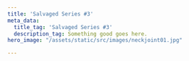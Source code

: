 ```yaml
---
title: 'Salvaged Series #3'
meta_data:
  title_tag: 'Salvaged Series #3'
  description_tag: Something good goes here.
hero_image: "/assets/static/src/images/neckjoint01.jpg"

---
```


